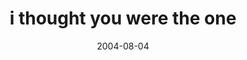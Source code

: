 ---
layout: base.njk
title : 'i thought you were the one' 
view_title : 'i thought you were the one' 
year : '2004' 
date : '2004-08-04' 
img_file : '/drawing/ithoughtyouweretheone.png' 
html_file : 'ithoughtyouweretheone' 
next_html : 'itsonlydistance.html' 
year_order : '150' 
permalink : "title/{{html_file}}.html"
---